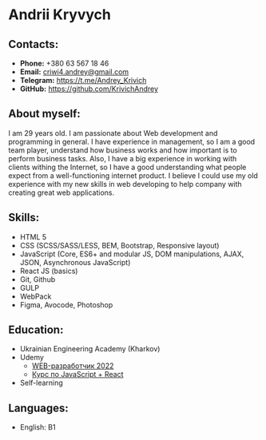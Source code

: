 # Andrii Kryvych

## Contacts:

* __Phone:__ +380 63 567 18 46
* __Email:__ criwi4.andrey@gmail.com
* __Telegram:__ https://t.me/Andrey_Krivich
* __GitHub:__ https://github.com/KrivichAndrey

## About myself:

I am 29 years old. I am passionate about Web development and programming in general.
I have experience in management, so I am a good team player, understand how business works and how important is to perform
business tasks. Also, I have a big experience in working with clients withing the Internet, so I have a good understanding
what people expect from a well-functioning internet product. I believe I could use my old experience with my new skills
in web developing to help company with creating great web applications.

## Skills:
- HTML 5
- CSS (SCSS/SASS/LESS, BEM, Bootstrap, Responsive layout)
- JavaScript (Core, ES6+ and modular JS, DOM manipulations, AJAX, JSON, Asynchronous JavaScript)
- React JS (basics)
- Git, Github
- GULP
- WebPack
- Figma, Avocode, Photoshop

## Education:
- Ukrainian Engineering Academy (Kharkov)
- Udemy
  + [WEB-разработчик 2022](https://www.udemy.com/course/webdeveloper/)
  + [Курс по JavaScript + React](https://www.udemy.com/course/javascript_full/)
- Self-learning

## Languages:
- English: B1
